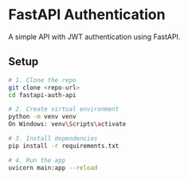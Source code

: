# FastAPI Authentication

A simple API with JWT authentication using FastAPI.

## Setup

```bash
# 1. Clone the repo
git clone <repo-url>
cd fastapi-auth-api

# 2. Create virtual environment
python -m venv venv
On Windows: venv\Scripts\activate

# 3. Install dependencies
pip install -r requirements.txt

# 4. Run the app
uvicorn main:app --reload
